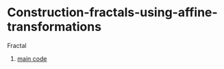 # Construction-fractals-using-affine-transformations
Fractal
1. [main code](/Barnsley%20fern/Form1.cs)
